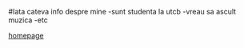 #Iata cateva info despre mine
-sunt studenta la utcb
-vreau sa ascult muzica
-etc



[homepage](index.md)
